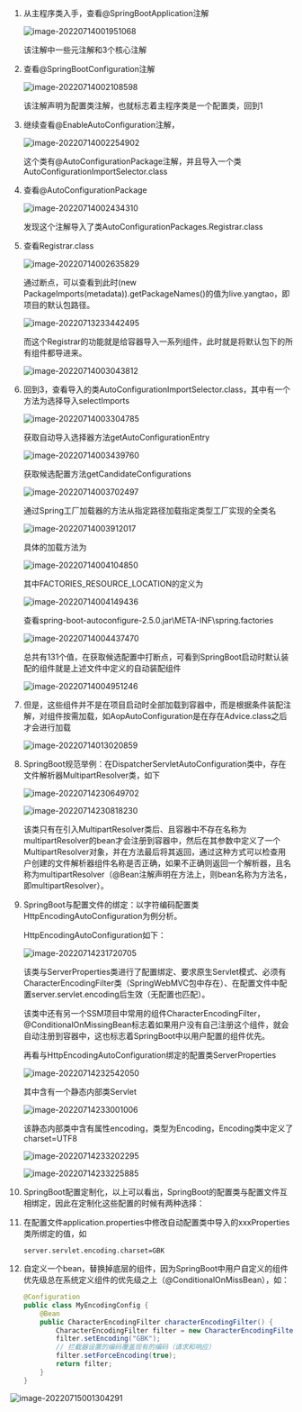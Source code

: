 1. 从主程序类入手，查看@SpringBootApplication注解

   ![image-20220714001951068](https://picgo-1304850123.cos.ap-guangzhou.myqcloud.com/image-20220714001951068.png)

   该注解中一些元注解和3个核心注解

2. 查看@SpringBootConfiguration注解

   ![image-20220714002108598](https://picgo-1304850123.cos.ap-guangzhou.myqcloud.com/image-20220714002108598.png)

   该注解声明为配置类注解，也就标志着主程序类是一个配置类，回到1

3. 继续查看@EnableAutoConfiguration注解，

   ![image-20220714002254902](https://picgo-1304850123.cos.ap-guangzhou.myqcloud.com/image-20220714002254902.png)

   这个类有@AutoConfigurationPackage注解，并且导入一个类AutoConfigurationImportSelector.class

4. 查看@AutoConfigurationPackage

   ![image-20220714002434310](https://picgo-1304850123.cos.ap-guangzhou.myqcloud.com/image-20220714002434310.png)

   发现这个注解导入了类AutoConfigurationPackages.Registrar.class

5. 查看Registrar.class

   ![image-20220714002635829](https://picgo-1304850123.cos.ap-guangzhou.myqcloud.com/image-20220714002635829.png)

   通过断点，可以查看到此时(new PackageImports(metadata)).getPackageNames()的值为live.yangtao，即项目的默认包路径。

   ![image-20220713233442495](https://picgo-1304850123.cos.ap-guangzhou.myqcloud.com/image-20220713233442495.png)

   而这个Registrar的功能就是给容器导入一系列组件，此时就是将默认包下的所有组件都导进来。

   ![image-20220714003043812](https://picgo-1304850123.cos.ap-guangzhou.myqcloud.com/image-20220714003043812.png)

6. 回到3，查看导入的类AutoConfigurationImportSelector.class，其中有一个方法为选择导入selectImports

   ![image-20220714003304785](https://picgo-1304850123.cos.ap-guangzhou.myqcloud.com/image-20220714003304785.png)

   获取自动导入选择器方法getAutoConfigurationEntry

   ![image-20220714003439760](https://picgo-1304850123.cos.ap-guangzhou.myqcloud.com/image-20220714003439760.png)

   获取候选配置方法getCandidateConfigurations

   ![image-20220714003702497](https://picgo-1304850123.cos.ap-guangzhou.myqcloud.com/image-20220714003702497.png)

   通过Spring工厂加载器的方法从指定路径加载指定类型工厂实现的全类名

   ![image-20220714003912017](https://picgo-1304850123.cos.ap-guangzhou.myqcloud.com/image-20220714003912017.png)

   具体的加载方法为

   ![image-20220714004104850](https://picgo-1304850123.cos.ap-guangzhou.myqcloud.com/image-20220714004104850.png)

   其中FACTORIES_RESOURCE_LOCATION的定义为

   ![image-20220714004149436](https://picgo-1304850123.cos.ap-guangzhou.myqcloud.com/image-20220714004149436.png)

   查看spring-boot-autoconfigure-2.5.0.jar\META-INF\spring.factories

   ![image-20220714004437470](https://picgo-1304850123.cos.ap-guangzhou.myqcloud.com/image-20220714004437470.png)

   总共有131个值，在获取候选配置中打断点，可看到SpringBoot启动时默认装配的组件就是上述文件中定义的自动装配组件

   ![image-20220714004951246](https://picgo-1304850123.cos.ap-guangzhou.myqcloud.com/image-20220714004951246.png)

7. 但是，这些组件并不是在项目启动时全部加载到容器中，而是根据条件装配注解，对组件按需加载，如AopAutoConfiguration是在存在Advice.class之后才会进行加载

   ![image-20220714013020859](https://picgo-1304850123.cos.ap-guangzhou.myqcloud.com/image-20220714013020859.png)

8. SpringBoot规范举例：在DispatcherServletAutoConfiguration类中，存在文件解析器MultipartResolver类，如下

   ![image-20220714230649702](https://picgo-1304850123.cos.ap-guangzhou.myqcloud.com/image-20220714230649702.png)

   ![image-20220714230818230](https://picgo-1304850123.cos.ap-guangzhou.myqcloud.com/image-20220714230818230.png)

   该类只有在引入MultipartResolver类后、且容器中不存在名称为multipartResolver的bean才会注册到容器中，然后在其参数中定义了一个MultipartResolver对象，并在方法最后将其返回，通过这种方式可以检查用户创建的文件解析器组件名称是否正确，如果不正确则返回一个解析器，且名称为multipartResolver（@Bean注解声明在方法上，则bean名称为方法名，即multipartResolver）。

9. SpringBoot与配置文件的绑定：以字符编码配置类HttpEncodingAutoConfiguration为例分析。

   HttpEncodingAutoConfiguration如下：

   ![image-20220714231720705](https://picgo-1304850123.cos.ap-guangzhou.myqcloud.com/image-20220714231720705.png)

   该类与ServerProperties类进行了配置绑定、要求原生Servlet模式、必须有CharacterEncodingFilter类（SpringWebMVC包中存在）、在配置文件中配置server.servlet.encoding后生效（无配置也匹配）。

   该类中还有另一个SSM项目中常用的组件CharacterEncodingFilter，@ConditionalOnMissingBean标志着如果用户没有自己注册这个组件，就会自动注册到容器中，这也标志着SpringBoot中以用户配置的组件优先。

   再看与HttpEncodingAutoConfiguration绑定的配置类ServerProperties

   ![image-20220714232542050](https://picgo-1304850123.cos.ap-guangzhou.myqcloud.com/image-20220714232542050.png)

   其中含有一个静态内部类Servlet

   ![image-20220714233001006](https://picgo-1304850123.cos.ap-guangzhou.myqcloud.com/image-20220714233001006.png)

   该静态内部类中含有属性encoding，类型为Encoding，Encoding类中定义了charset=UTF8

   ![image-20220714233202295](https://picgo-1304850123.cos.ap-guangzhou.myqcloud.com/image-20220714233202295.png)

   ![image-20220714233225885](https://picgo-1304850123.cos.ap-guangzhou.myqcloud.com/image-20220714233225885.png)

10. SpringBoot配置定制化，以上可以看出，SpringBoot的配置类与配置文件互相绑定，因此在定制化这些配置的时候有两种选择：

   1. 在配置文件application.properties中修改自动配置类中导入的xxxProperties类所绑定的值，如

      ```properties
      server.servlet.encoding.charset=GBK
      ```

   2. 自定义一个bean，替换掉底层的组件，因为SpringBoot中用户自定义的组件优先级总在系统定义组件的优先级之上（@ConditionalOnMissBean），如：

      ```java
      @Configuration
      public class MyEncodingConfig {
          @Bean
          public CharacterEncodingFilter characterEncodingFilter() {
              CharacterEncodingFilter filter = new CharacterEncodingFilter();
              filter.setEncoding("GBK");
              // 拦截器设置的编码覆盖现有的编码（请求和响应）
              filter.setForceEncoding(true);
              return filter;
          }
      }
      ```

   ![image-20220715001304291](https://picgo-1304850123.cos.ap-guangzhou.myqcloud.com/image-20220715001304291.png)
